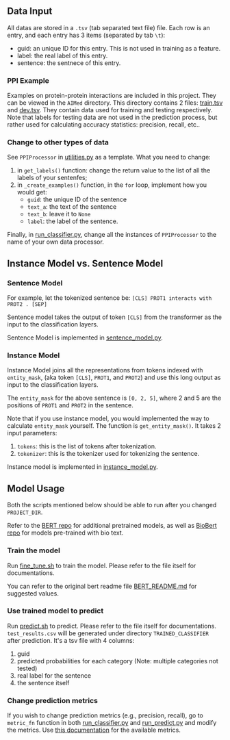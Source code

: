 ## Data Input
All datas are stored in a `.tsv` (tab separated text file) file. Each row is an entry, and each entry has 3 items (separated by tab `\t`):
* guid: an unique ID for this entry. This is not used in training as a feature.
* label: the real label of this entry.
* sentence: the sentnece of this entry.

### PPI Example
Examples on protein-protein interactions are included in this project. They can be viewed in the `AIMed` directory.
This directory contains 2 files: [train.tsv](AIMed/train.tsv) and [dev.tsv](AIMed/dev.tsv). They contain data used for training and testing respectively. Note that labels for testing data are not used in the prediction process, but rather used for calculating accuracy statistics: precision, recall, etc..

### Change to other types of data
See `PPIProcessor` in [utilities.py](utilities.py) as a template. What you need to change:
1. in `get_labels()` function: change the return value to the list of all the labels of your sentenfes;
2. in `_create_examples()` function, in the `for` loop, implement how you would get:
    * `guid`: the unique ID of the sentence
    * `text_a`: the text of the sentence
    * `text_b`: leave it to `None`
    * `label`: the label of the sentence.

Finally, in [run_classifier.py](run_classifier.py), change all the instances of `PPIProcessor` to the name of your own data processor.

## Instance Model vs. Sentence Model

### Sentence Model
For example, let the tokenized sentence be:
``[CLS] PROT1 interacts with PROT2 . [SEP]`` 

Sentence model takes the output of token `[CLS]` from the transformer as the input to the classification layers.

Sentence Model is implemented in [sentence_model.py](sentence_model.py).

### Instance Model
Instance Model joins all the representations from tokens indexed with `entity_mask`, (aka token `[CLS]`, `PROT1`, and `PROT2`) and use this long output as input to the classification layers.

The `entity_mask` for the above sentence is `[0, 2, 5]`, where 2 and 5 are the positions of `PROT1` and `PROT2` in the sentence.

Note that if you use instance model, you would implemented the way to calculate `entity_mask` yourself. The function is `get_entity_mask()`. It takes 2 input parameters:
1. `tokens`: this is the list of tokens after tokenization.
2. `tokenizer`: this is the tokenizer used for tokenizing the sentence.

Instance model is implemented in [instance_model.py](instance_model.py).

## Model Usage

Both the scripts mentioned below should be able to run after you changed `PROJECT_DIR`.

Refer to the [BERT repo](https://github.com/google-research/bert) for additional pretrained models, as well as [BioBert repo](https://github.com/dmis-lab/biobert) for models pre-trained with bio text.

### Train the model
Run [fine_tune.sh](fine_tune.sh) to train the model. Please refer to the file itself for documentations.

You can refer to the original bert readme file [BERT_README.md](BERT_README.md) for suggested values.

### Use trained model to predict
Run [predict.sh](predict.sh) to predict. Please refer to the file itself for documentations. 
`test_results.csv` will be generated under directory `TRAINED_CLASSIFIER` after prediction. It's a tsv file with 4 columns:
1. guid
2. predicted probabilities for each category (Note: multiple categories not tested)
3. real label for the sentence
4. the sentence itself

### Change prediction metrics
If you wish to change prediction metrics (e.g., precision, recall), go to `metric_fn` function in both [run_classifier.py](run_classifier.py) and [run_predict.py](run.predict.py) and modify the metrics. Use [this documentation](https://www.tensorflow.org/versions/r1.15/api_docs/python/tf/metrics) for the available metrics.